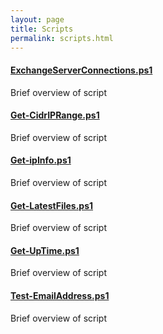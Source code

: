 ```yaml
---
layout: page
title: Scripts
permalink: scripts.html
---
```


#### [ExchangeServerConnections.ps1](/_posts/ExchangeServerConnections.md)
Brief overview of script

#### [Get-CidrIPRange.ps1](/_posts/Get-CidrIPRange.md)
Brief overview of script

#### [Get-ipInfo.ps1](/_posts/Get-ipInfo.md)
Brief overview of script

#### [Get-LatestFiles.ps1](/_posts/Get-LatestFiles.md)
Brief overview of script

#### [Get-UpTime.ps1](/_posts/Get-UpTime.md)
Brief overview of script

#### [Test-EmailAddress.ps1](/_posts/Test-EmailAddress.md)
Brief overview of script

